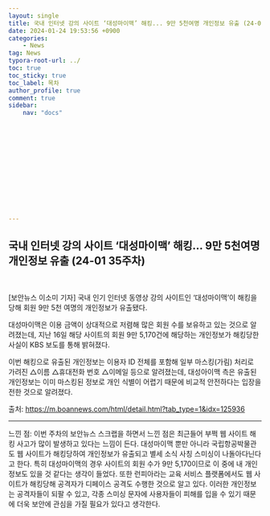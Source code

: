 ```yaml
---
layout: single
title: 국내 인터넷 강의 사이트 ‘대성마이맥’ 해킹... 9만 5천여명 개인정보 유출 (24-01 35주차)
date: 2024-01-24 19:53:56 +0900
categories: 
    - News
tag: News
typora-root-url: ../
toc: true
toc_sticky: true
toc_label: 목차
author_profile: true
comment: true
sidebar:
    nav: "docs"














---
```




## 국내 인터넷 강의 사이트 ‘대성마이맥’ 해킹... 9만 5천여명 개인정보 유출 (24-01 35주차)

<br>

[보안뉴스 이소미 기자] 국내 인기 인터넷 동영상 강의 사이트인 ‘대성마이맥’이 해킹을 당해 회원 9만 5천 여명의 개인정보가 유출됐다.

 

대성마이맥은 이용 금액이 상대적으로 저렴해 많은 회원 수를 보유하고 있는 것으로 알려졌는데, 지난 16일 해당 사이트의 회원 9만 5,170건에 해당하는 개인정보가 해킹당한 사실이 KBS 보도를 통해 밝혀졌다.

이번 해킹으로 유출된 개인정보는 이용자 ID 전체를 포함해 일부 마스킹(가림) 처리로 가려진 △이름 △휴대전화 번호 △이메일 등으로 알려졌는데, 대성아이맥 측은 유출된 개인정보는 이미 마스킹된 정보로 개인 식별이 어렵기 때문에 비교적 안전하다는 입장을 전한 것으로 알려졌다.

출처: https://m.boannews.com/html/detail.html?tab_type=1&idx=125936

***

느낀 점: 이번 주차의 보안뉴스 스크랩을 하면서 느낀 점은 최근들어 부쩍 웹 사이트 해킹 사고가 많이 발생하고 있다는 느낌이 든다. 대성마이맥 뿐만 아니라 국립항공박물관도 웹 사이트가 해킹당하여 개인정보가 유출되고 별세 소식 사칭 스미싱이 나돌아다닌다고 한다. 특히 대성마이맥의 경우 사이트의 회원 수가 9만 5,170이므로 이 중에 내 개인정보도 있을 것 같다는 생각이 들었다. 또한 런피아라는 교육 서비스 플랫폼에서도 웹 사이트가 해킹당해 공격자가 디페이스 공격도 수행한 것으로 알고 있다. 이러한 개인정보는 공격자들이 되팔 수 있고, 각종 스미싱 문자에 사용자들이 피해를 입을 수 있기 때문에 더욱 보안에 관심을 가질 필요가 있다고 생각한다.